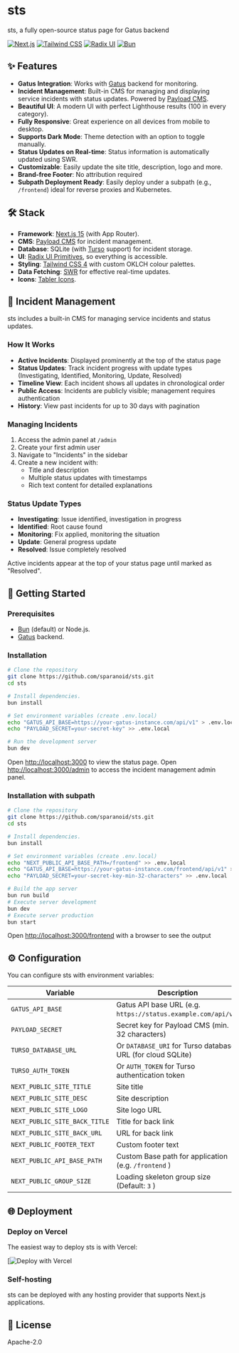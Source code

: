 # sts

sts, a fully open-source status page for Gatus backend

[![Next.js](https://img.shields.io/badge/Next.js_15-black?style=for-the-badge&logo=next.js&logoColor=white)](https://nextjs.org/)
[![Tailwind CSS](https://img.shields.io/badge/Tailwind_CSS_4-38B2AC?style=for-the-badge&logo=tailwind-css&logoColor=white)](https://tailwindcss.com/)
[![Radix UI](https://img.shields.io/badge/Radix_UI-161618?style=for-the-badge&logo=radix-ui&logoColor=white)](https://www.radix-ui.com/)
[![Bun](https://img.shields.io/badge/Bun-000000?style=for-the-badge&logo=bun&logoColor=white)](https://bun.sh/)

## ✨ Features

- **Gatus Integration**: Works with [Gatus](https://github.com/TwiN/gatus) backend for monitoring.
- **Incident Management**: Built-in CMS for managing and displaying service incidents with status updates. Powered by [Payload CMS](https://payloadcms.com/).
- **Beautiful UI**: A modern UI with perfect Lighthouse results (100 in every category).
- **Fully Responsive**: Great experience on all devices from mobile to desktop.
- **Supports Dark Mode**: Theme detection with an option to toggle manually.
- **Status Updates on Real-time**: Status information is automatically updated using SWR.
- **Customizable**: Easily update the site title, description, logo and more.
- **Brand-free Footer**: No attribution required
- **Subpath Deployment Ready**: Easily deploy under a subpath (e.g., `/frontend`) ideal for reverse proxies and Kubernetes.

## 🛠️ Stack

- **Framework**: [Next.js 15](https://nextjs.org/) (with App Router).
- **CMS**: [Payload CMS](https://payloadcms.com/) for incident management.
- **Database**: SQLite (with [Turso](https://turso.tech/) support) for incident storage.
- **UI**: [Radix UI Primitives](https://www.radix-ui.com/), so everything is accessible.
- **Styling**: [Tailwind CSS 4](https://tailwindcss.com/) with custom OKLCH colour palettes.
- **Data Fetching**: [SWR](https://swr.vercel.app/) for effective real-time updates.
- **Icons**: [Tabler Icons](https://tabler-icons.io/).

## 📢 Incident Management

sts includes a built-in CMS for managing service incidents and status updates.

### How It Works

- **Active Incidents**: Displayed prominently at the top of the status page
- **Status Updates**: Track incident progress with update types (Investigating, Identified, Monitoring, Update, Resolved)
- **Timeline View**: Each incident shows all updates in chronological order
- **Public Access**: Incidents are publicly visible; management requires authentication
- **History**: View past incidents for up to 30 days with pagination

### Managing Incidents

1. Access the admin panel at `/admin`
2. Create your first admin user
3. Navigate to "Incidents" in the sidebar
4. Create a new incident with:
   - Title and description
   - Multiple status updates with timestamps
   - Rich text content for detailed explanations

### Status Update Types

- **Investigating**: Issue identified, investigation in progress
- **Identified**: Root cause found
- **Monitoring**: Fix applied, monitoring the situation
- **Update**: General progress update
- **Resolved**: Issue completely resolved

Active incidents appear at the top of your status page until marked as "Resolved".

## 🚀 Getting Started

### Prerequisites

- [Bun](https://bun.sh/) (default) or Node.js.
- [Gatus](https://github.com/TwiN/gatus) backend.

### Installation

```bash
# Clone the repository
git clone https://github.com/sparanoid/sts.git
cd sts

# Install dependencies.
bun install

# Set environment variables (create .env.local)
echo "GATUS_API_BASE=https://your-gatus-instance.com/api/v1" > .env.local
echo "PAYLOAD_SECRET=your-secret-key" >> .env.local

# Run the development server
bun dev
```

Open [http://localhost:3000](http://localhost:3000) to view the status page.
Open [http://localhost:3000/admin](http://localhost:3000/admin) to access the incident management admin panel.

### Installation with subpath

```bash
# Clone the repository
git clone https://github.com/sparanoid/sts.git
cd sts

# Install dependencies.
bun install

# Set environment variables (create .env.local)
echo "NEXT_PUBLIC_API_BASE_PATH=/frontend" >> .env.local
echo "GATUS_API_BASE=https://your-gatus-instance.com/frontend/api/v1" > .env.local
echo "PAYLOAD_SECRET=your-secret-key-min-32-characters" >> .env.local

# Build the app server
bun run build
# Execute server development
bun dev
# Execute server production
bun start
```

Open [http://localhost:3000/frontend](http://localhost:3000/frontend) with a browser to see the output

## ⚙️ Configuration

You can configure sts with environment variables:

| Variable                      | Description                                                   | Required |
| ----------------------------- | ------------------------------------------------------------- | -------- |
| `GATUS_API_BASE`              | Gatus API base URL (e.g. `https://status.example.com/api/v1`) | ✅       |
| `PAYLOAD_SECRET`              | Secret key for Payload CMS (min. 32 characters)               | ✅       |
| `TURSO_DATABASE_URL`          | Or `DATABASE_URI` for Turso database URL (for cloud SQLite)   | ❌       |
| `TURSO_AUTH_TOKEN`            | Or `AUTH_TOKEN` for Turso authentication token                | ❌       |
| `NEXT_PUBLIC_SITE_TITLE`      | Site title                                                    | ❌       |
| `NEXT_PUBLIC_SITE_DESC`       | Site description                                              | ❌       |
| `NEXT_PUBLIC_SITE_LOGO`       | Site logo URL                                                 | ❌       |
| `NEXT_PUBLIC_SITE_BACK_TITLE` | Title for back link                                           | ❌       |
| `NEXT_PUBLIC_SITE_BACK_URL`   | URL for back link                                             | ❌       |
| `NEXT_PUBLIC_FOOTER_TEXT`     | Custom footer text                                            | ❌       |
| `NEXT_PUBLIC_API_BASE_PATH`   | Custom Base path for application (e.g. `/frontend` )          | ❌       |
| `NEXT_PUBLIC_GROUP_SIZE`      | Loading skeleton group size (Default: `3` )                   | ❌       |

## 🌐 Deployment

### Deploy on Vercel

The easiest way to deploy sts is with Vercel:

[![Deploy with Vercel](https://vercel.com/new/clone?repository-url=https%3A%2F%2Fgithub.com%2Fsparanoid%2Fsts&env=GATUS_API_BASE,PAYLOAD_SECRET,TURSO_DATABASE_URL,TURSO_AUTH_TOKEN,NEXT_PUBLIC_SITE_TITLE,NEXT_PUBLIC_SITE_DESC&envDescription=Gatus%20API%20base%20is%20required&envLink=https%3A%2F%2Fgithub.com%2Fsparanoid%2Fsts)

### Self-hosting

sts can be deployed with any hosting provider that supports Next.js applications.

## 📝 License

Apache-2.0
